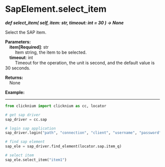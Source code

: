 
# SapElement.select_item

***def select_item(
        self,
        item: str,
        timeout: int = 30
    ) -> None***  

Select the SAP item.

**Parameters:**  
    &emsp;**item[Required]**: str  
        &emsp;&emsp; Item string, the item to be selected.  
    &emsp;**timeout**: int  
        &emsp;&emsp; Timeout for the operation, the unit is second, and the default value is 30 seconds. 

**Returns:**  
    &emsp;None

**Example:**
***
```python
from clicknium import clicknium as cc, locator

# get sap driver
sap_driver = cc.sap

# login sap application
sap_driver.login("path", "connection", "client", "username", "password")

# find sap element
sap_ele = sap_driver.find_element(locator.sap.item_q)

# select item
sap_ele.select_item("item1")
```